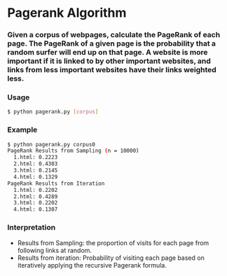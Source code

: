 # Pagerank Algorithm

### Given a corpus of webpages, calculate the PageRank of each page. The PageRank of a given page is the probability that a random surfer will end up on that page. A website is more important if it is linked to by other important websites, and links from less important websites have their links weighted less. 

### Usage
```bash
$ python pagerank.py [corpus]
```

### Example
```bash
$ python pagerank.py corpus0
PageRank Results from Sampling (n = 10000)
  1.html: 0.2223
  2.html: 0.4303
  3.html: 0.2145
  4.html: 0.1329
PageRank Results from Iteration
  1.html: 0.2202
  2.html: 0.4289
  3.html: 0.2202
  4.html: 0.1307
```

### Interpretation
- Results from Sampling: the proportion of visits for each page from following links at random.
- Results from iteration: Probability of visiting each page based on iteratively applying the recursive Pagerank formula.